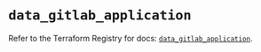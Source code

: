 # `data_gitlab_application`

Refer to the Terraform Registry for docs: [`data_gitlab_application`](https://registry.terraform.io/providers/gitlabhq/gitlab/16.8.1/docs/data-sources/application).
